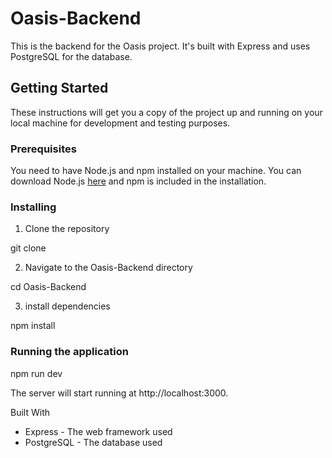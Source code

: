 # Oasis-Backend

This is the backend for the Oasis project. It's built with Express and uses PostgreSQL for the database.

## Getting Started

These instructions will get you a copy of the project up and running on your local machine for development and testing purposes.

### Prerequisites

You need to have Node.js and npm installed on your machine. You can download Node.js [here](https://nodejs.org/en/download/) and npm is included in the installation.

### Installing

1. Clone the repository

git clone <repository-url>

2. Navigate to the Oasis-Backend directory

cd Oasis-Backend

3. install dependencies

npm install

### Running the application

npm run dev

The server will start running at http://localhost:3000.

Built With
* Express - The web framework used
* PostgreSQL - The database used